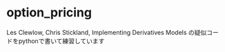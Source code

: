 # option_pricing
Les Clewlow, Chris Stickland, Implementing Derivatives Models
の疑似コードをpythonで書いて練習しています
